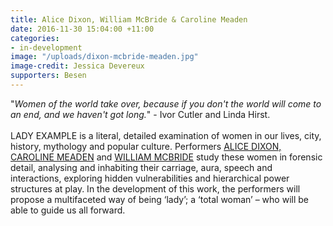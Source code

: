 ```yaml
---
title: Alice Dixon, William McBride & Caroline Meaden
date: 2016-11-30 15:04:00 +11:00
categories:
- in-development
image: "/uploads/dixon-mcbride-meaden.jpg"
image-credit: Jessica Devereux
supporters: Besen
---
```


"_Women of the world take over, because if you don't the world will come to an end, and we haven't got long._" - Ivor Cutler and Linda Hirst.<br>
 <br>
LADY EXAMPLE is a literal, detailed examination of women in our lives, city, history, mythology and popular culture. Performers [ALICE DIXON, CAROLINE MEADEN](http://aliceandcaroline.com.au) and [WILLIAM MCBRIDE](http://oddbody.weebly.com/the-bodies.html) study these women in forensic detail, analysing and inhabiting their carriage, aura, speech and interactions, exploring hidden vulnerabilities and hierarchical power structures at play. In the development of this work, the performers will propose a multifaceted way of being ‘lady’; a ‘total woman’ – who will be able to guide us all forward.
